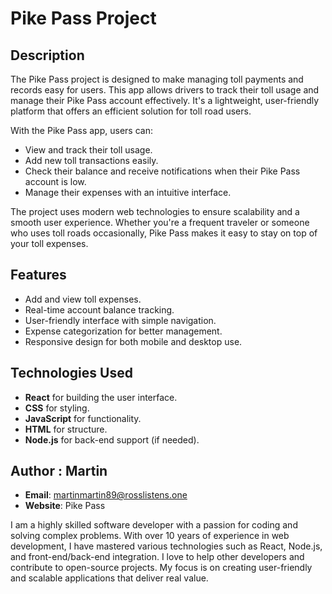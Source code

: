# Pike Pass Project

## Description

The Pike Pass project is designed to make managing toll payments and records easy for users. This app allows drivers to track their toll usage and manage their Pike Pass account effectively. It's a lightweight, user-friendly platform that offers an efficient solution for toll road users.

With the Pike Pass app, users can:
- View and track their toll usage.
- Add new toll transactions easily.
- Check their balance and receive notifications when their Pike Pass account is low.
- Manage their expenses with an intuitive interface.

The project uses modern web technologies to ensure scalability and a smooth user experience. Whether you're a frequent traveler or someone who uses toll roads occasionally, Pike Pass makes it easy to stay on top of your toll expenses.

## Features

- Add and view toll expenses.
- Real-time account balance tracking.
- User-friendly interface with simple navigation.
- Expense categorization for better management.
- Responsive design for both mobile and desktop use.

## Technologies Used

- **React** for building the user interface.
- **CSS** for styling.
- **JavaScript** for functionality.
- **HTML** for structure.
- **Node.js** for back-end support (if needed).

## Author : **Martin**  
- **Email**: martinmartin89@rosslistens.one
- **Website**: Pike Pass

I am a highly skilled software developer with a passion for coding and solving complex problems. With over 10 years of experience in web development, I have mastered various technologies such as React, Node.js, and front-end/back-end integration. I love to help other developers and contribute to open-source projects. My focus is on creating user-friendly and scalable applications that deliver real value.


